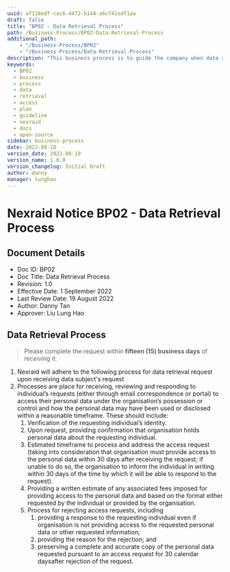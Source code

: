 ```yaml
---
uuid: af128edf-cac6-4472-b144-a6cf41edf1aa
draft: false
title: "BP02 - Data Retrieval Process"
path: /Business-Process/BP02-Data-Retrieval-Process
additional_path:
    - "/Business-Process/BP02"
    - "/Business-Process/Data-Retrieval-Process"
description: "This business process is to guide the company when data subject access request."
keywords:
  - BP02
  - business
  - process
  - data
  - retrieval
  - access
  - plan
  - guideline
  - nexraid
  - docs
  - open-source
sidebar: business-process
date: 2022-08-18
version_date: 2022-08-19
version_name: 1.0.0
version_changelog: Initial Draft
author: danny
manager: lunghao
---
```



# Nexraid Notice BP02 - Data Retrieval Process

## Document Details
* Doc ID: BP02
* Doc Title: Data Retrieval Process
* Revision: 1.0
* Effective Date: 1 September 2022
* Last Review Date: 19 August 2022
* Author: Danny Tan
* Approver: Liu Lung Hao


## Data Retrieval Process
> Please complete the request within **fifteen (15) business days** of receiving it.

1. Nexraid will adhere to the following process for data retrieval request upon receiving data subject's request
2. Processes are place for receiving, reviewing and responding to individual’s requests (either through email correspondence or portal) to access their personal data under the organisation’s possession or control and how the personal data may have been used or disclosed within a reasonable timeframe. These should include:
    1. Verification of the requesting individual’s identity.
    2. Upon request, providing confirmation that organisation holds personal data about the requesting individual.
    3. Estimated timeframe to process and address the access request (taking into consideration that organisation must provide access to the personal data within 30 days after receiving the request; if unable to do so, the organisation to inform the individual in writing within 30 days of the time by which it will be able to respond to the request).
    4. Providing a written estimate of any associated fees imposed for providing access to the personal data and based on the format either requested by the individual or provided by the organisation.
    5. Process for rejecting access requests, including
        1. providing a response to the requesting individual even if organisation is not providing access to the requested personal data or other requested information;
        2. providing the reason for the rejection; and
        3. preserving a complete and accurate copy of the personal data  requested pursuant to an access request for 30 calendar daysafter rejection of the request.
